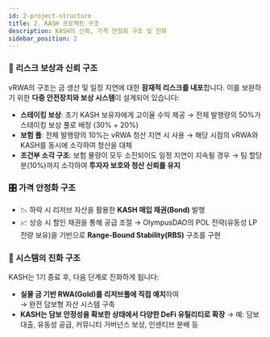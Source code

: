 ```yaml
---
id: 2-project-structure
title: 2. KASH 프로젝트 구조
description: KASH의 신뢰, 가격 안정화 구조 및 진화
sidebar_position: 2
---
```


### 🔐 리스크 보상과 신뢰 구조

vRWA의 구조는 금 생산 및 일정 지연에 대한 **잠재적 리스크를 내포**합니다.
이를 보완하기 위한 **다중 안전장치와 보상 시스템**이 설계되어 있습니다:
- **스테이킹 보상**: 초기 KASH 보유자에게 고이율 수익 제공
    → 전체 발행량의 50%가 스테이킹 보상 풀로 배정 (30% + 20%)
- **보험 풀**: 전체 발행량의 10%는 vRWA 청산 지연 시 사용
    → 해당 시점의 vRWA와 KASH를 동시에 소각하여 청산을 대체
- **조건부 소각 구조**: 보험 물량이 모두 소진되어도 일정 지연이 지속될 경우
    → 팀 할당분(10%)까지 소각하여 **투자자 보호와 청산 신뢰를 유지**
    
### 🎛️ 가격 안정화 구조

- 📉 하락 시 리저브 자산을 활용한 **KASH 매입 채권(Bond)** 발행
- 📈 상승 시 할인 채권을 통해 공급 조절
    → OlympusDAO의 POL 전략(유동성 LP 전량 보유)을 기반으로 **Range-Bound Stability(RBS)** 구조를 구현
    
### 🔄 시스템의 진화 구조

KASH는 1기 종료 후, 다음 단계로 진화하게 됩니다:

- **실물 금 기반 RWA(Gold)를 리저브풀에 직접 예치**하여    
    → 완전 담보형 자산 시스템 구축
- **KASH는 담보 안정성을 확보한 상태에서 다양한 DeFi 유틸리티로 확장**
    → 예: 담보 대출, 유동성 공급, 커뮤니티 거버넌스 보상, 인센티브 분배 등